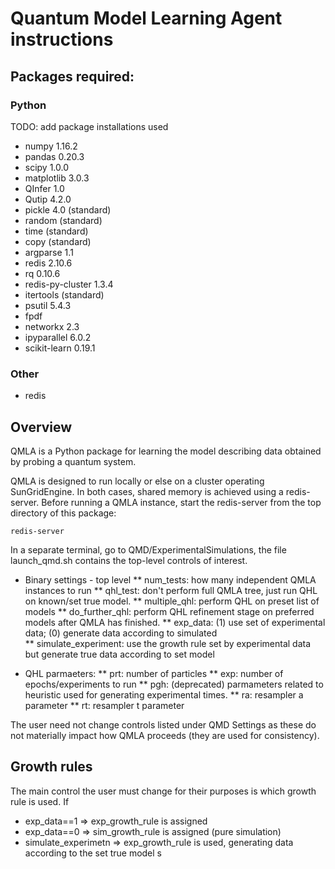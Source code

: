 # Quantum Model Learning Agent instructions



## Packages required:

### Python 
TODO: add package installations used
* numpy 1.16.2
* pandas 0.20.3
* scipy 1.0.0
* matplotlib 3.0.3
* QInfer 1.0 
* Qutip 4.2.0
* pickle 4.0 (standard)
* random (standard)
* time (standard)
* copy (standard)
* argparse 1.1
* redis 2.10.6
* rq 0.10.6
* redis-py-cluster 1.3.4
* itertools (standard)
* psutil 5.4.3
* fpdf
* networkx 2.3
* ipyparallel 6.0.2
* scikit-learn 0.19.1

### Other
* redis


## Overview 
QMLA is a Python package for learning the model describing data obtained by probing a quantum system. 

QMLA is designed to run locally or else on a cluster operating SunGridEngine. In both cases, shared memory is achieved using a redis-server. 
Before running a QMLA instance, start the redis-server from the top directory of this package:
```
redis-server
```

In a separate terminal, go to QMD/ExperimentalSimulations, the file launch_qmd.sh contains the top-level controls of interest. 

* Binary settings - top level
** num_tests: how many independent QMLA instances to run
** qhl_test: don't perform full QMLA tree, just run QHL on known/set true model. 
** multiple_qhl: perform QHL on preset list of models
** do_further_qhl: perform QHL refinement stage on preferred models after QMLA has finished.
** exp_data: (1) use set of experimental data; (0) generate data according to simulated  
** simulate_experiment: use the growth rule set by experimental data but generate true data according to set model

* QHL parmaeters:
** prt: number of particles
** exp: number of epochs/experiments to run
** pgh: (deprecated) parmameters related to heuristic used for generating experimental times. 
** ra: resampler a parameter
** rt: resampler t parameter


The user need not change controls listed under QMD Settings as these do not materially impact how QMLA proceeds (they are used for consistency).


## Growth rules
The main control the user must change for their purposes is which growth rule is used. 
If 
* exp_data==1 => exp_growth_rule is assigned
* exp_data==0 => sim_growth_rule is assigned (pure simulation) 
* simulate_experimetn => exp_growth_rule is used, generating data according to the set true model
s
